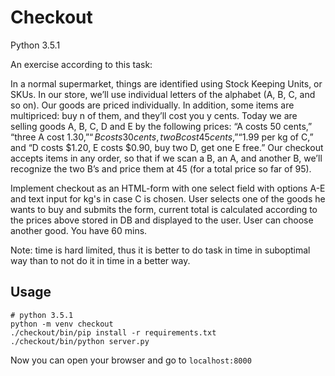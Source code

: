 # Checkout
Python 3.5.1

An exercise according to this task:

In a normal supermarket, things are
identified using Stock Keeping Units, or SKUs. In our store, we’ll use
individual letters of the alphabet (A, B, C, and so on). Our goods are priced
individually. In addition, some items are multipriced: buy n of them, and
they’ll cost you y cents.  Today we are selling goods A, B, C, D and E by the
following prices: “A costs 50 cents,” “three A cost $1.30,” “B costs 30 cents,
two B cost 45 cents,” “$1.99 per kg of C,” and “D costs $1.20, E costs $0.90,
buy two D, get one E free.” Our checkout accepts items in any order, so that if
we scan a B, an A, and another B, we’ll recognize the two B’s and price them at
45 (for a total price so far of 95).

Implement checkout as an HTML-form with one select field with options A-E and
text input for kg's in case C is chosen. User selects one of the goods he wants
to buy and submits the form, current total is calculated according to the prices
above stored in DB and displayed to the user. User can choose another good. You
have 60 mins.

Note: time is hard limited, thus it is better to do task in time in suboptimal
way than to not do it in time in a better way.

## Usage 
```
# python 3.5.1
python -m venv checkout
./checkout/bin/pip install -r requirements.txt
./checkout/bin/python server.py
```
Now you can open your browser and go to `localhost:8000`
